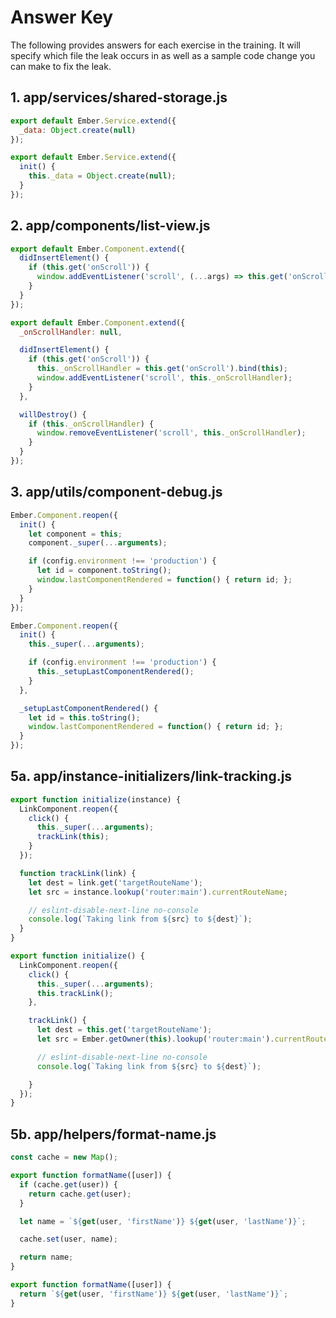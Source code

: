 # Answer Key

The following provides answers for each exercise in the training. It will specify which file the leak occurs in as well as a sample code change you can make to fix the leak.

## 1. app/services/shared-storage.js

```js
export default Ember.Service.extend({
  _data: Object.create(null)
});
```

```js
export default Ember.Service.extend({
  init() {
    this._data = Object.create(null);
  }
});
```

## 2. app/components/list-view.js

```js
export default Ember.Component.extend({
  didInsertElement() {
    if (this.get('onScroll')) {
      window.addEventListener('scroll', (...args) => this.get('onScroll')(...args));
    }
  }
});
```

```js
export default Ember.Component.extend({
  _onScrollHandler: null,

  didInsertElement() {
    if (this.get('onScroll')) {
      this._onScrollHandler = this.get('onScroll').bind(this);
      window.addEventListener('scroll', this._onScrollHandler);
    }
  },

  willDestroy() {
    if (this._onScrollHandler) {
      window.removeEventListener('scroll', this._onScrollHandler);
    }
  }
});
```

## 3. app/utils/component-debug.js

```js
Ember.Component.reopen({
  init() {
    let component = this;
    component._super(...arguments);

    if (config.environment !== 'production') {
      let id = component.toString();
      window.lastComponentRendered = function() { return id; };
    }
  }
});
```

```js
Ember.Component.reopen({
  init() {
    this._super(...arguments);

    if (config.environment !== 'production') {
      this._setupLastComponentRendered();
    }
  },

  _setupLastComponentRendered() {
    let id = this.toString();
    window.lastComponentRendered = function() { return id; };
  }
});
```

## 5a. app/instance-initializers/link-tracking.js

```js
export function initialize(instance) {
  LinkComponent.reopen({
    click() {
      this._super(...arguments);
      trackLink(this);
    }
  });

  function trackLink(link) {
    let dest = link.get('targetRouteName');
    let src = instance.lookup('router:main').currentRouteName;

    // eslint-disable-next-line no-console
    console.log(`Taking link from ${src} to ${dest}`);
  }
}
```

```js
export function initialize() {
  LinkComponent.reopen({
    click() {
      this._super(...arguments);
      this.trackLink();
    },

    trackLink() {
      let dest = this.get('targetRouteName');
      let src = Ember.getOwner(this).lookup('router:main').currentRouteName;

      // eslint-disable-next-line no-console
      console.log(`Taking link from ${src} to ${dest}`);

    }
  });
}
```

## 5b. app/helpers/format-name.js

```js
const cache = new Map();

export function formatName([user]) {
  if (cache.get(user)) {
    return cache.get(user);
  }

  let name = `${get(user, 'firstName')} ${get(user, 'lastName')}`;

  cache.set(user, name);

  return name;
}
```

```js
export function formatName([user]) {
  return `${get(user, 'firstName')} ${get(user, 'lastName')}`;
}
```
